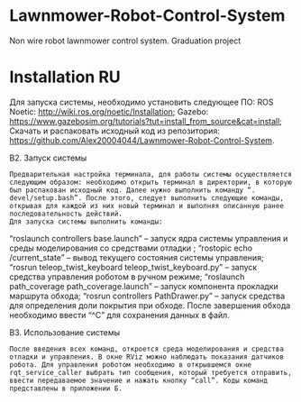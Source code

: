 # Lawnmower-Robot-Control-System
Non wire robot lawnmower control system. Graduation project


# Installation RU
Для запуска системы, необходимо установить следующее ПО:
ROS Noetic: http://wiki.ros.org/noetic/Installation;
Gazebo: https://www.gazebosim.org/tutorials?tut=install_from_source&cat=install;
Скачать и распаковать исходный код из репозитория: https://github.com/Alex20004044/Lawnmower-Robot-Control-System.

В2. Запуск системы
	
	Предварительная настройка терминала, для работы системы осуществляется следующим образом: необходимо открыть терминал в директории, в которую был распакован исходный код. Далее нужно выполнить команду “. devel/setup.bash”. После этого, следует выполнить следующие команды, открывая для каждой из них новый терминал и выполняя описанную ранее последовательность действий.
	Для запуска системы выполнить команды:
“roslaunch controllers base.launch” – запуск ядра системы управления и среды моделирования со средствами отладки ;
“rostopic echo /current_state” – вывод текущего состояния системы управления;
“rosrun teleop_twist_keyboard teleop_twist_keyboard.py” – запуск средства управления роботом в ручном режиме;
“roslaunch path_coverage path_coverage.launch” – запуск компонента прокладки маршрута обхода;
“rosrun controllers PathDrawer.py” – запуск средства для определения доли покрытия при обходе. После завершения обхода необходимо ввести “^C” для сохранения данных в файл.

В3. Использование системы
	
	После введения всех команд, откроется среда моделирования и средства отладки и управления. В окне RViz можно наблюдать показания датчиков робота. Для управления роботом необходимо в открывшемся окне rqt_service_caller выбрать тип сообщения, который требуется отправить, ввести передаваемое значение и нажать кнопку “call”. Коды команд представлены в приложении Б.

